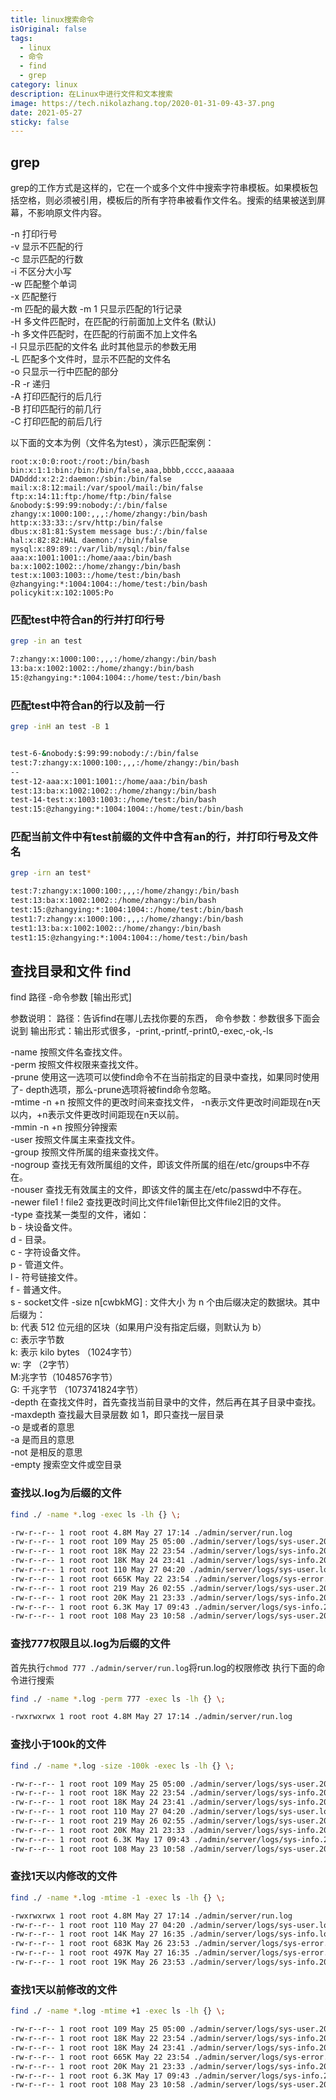 ```yaml
---
title: linux搜索命令
isOriginal: false
tags:
  - linux
  - 命令
  - find
  - grep
category: linux
description: 在Linux中进行文件和文本搜索
image: https://tech.nikolazhang.top/2020-01-31-09-43-37.png
date: 2021-05-27
sticky: false
---
```


## grep

grep的工作方式是这样的，它在一个或多个文件中搜索字符串模板。如果模板包括空格，则必须被引用，模板后的所有字符串被看作文件名。搜索的结果被送到屏幕，不影响原文件内容。

-n 打印行号  
-v 显示不匹配的行  
-c 显示匹配的行数  
-i 不区分大小写  
-w 匹配整个单词  
-x 匹配整行  
-m 匹配的最大数 -m 1 只显示匹配的1行记录  
-H 多文件匹配时，在匹配的行前面加上文件名 (默认)  
-h 多文件匹配时，在匹配的行前面不加上文件名  
-l 只显示匹配的文件名 此时其他显示的参数无用  
-L 匹配多个文件时，显示不匹配的文件名  
-o 只显示一行中匹配的部分  
-R -r 递归  
-A 打印匹配行的后几行  
-B 打印匹配行的前几行  
-C 打印匹配的前后几行  

以下面的文本为例（文件名为test），演示匹配案例：

```
root:x:0:0:root:/root:/bin/bash
bin:x:1:1:bin:/bin:/bin/false,aaa,bbbb,cccc,aaaaaa
DADddd:x:2:2:daemon:/sbin:/bin/false
mail:x:8:12:mail:/var/spool/mail:/bin/false
ftp:x:14:11:ftp:/home/ftp:/bin/false
&nobody:$:99:99:nobody:/:/bin/false
zhangy:x:1000:100:,,,:/home/zhangy:/bin/bash
http:x:33:33::/srv/http:/bin/false
dbus:x:81:81:System message bus:/:/bin/false
hal:x:82:82:HAL daemon:/:/bin/false
mysql:x:89:89::/var/lib/mysql:/bin/false
aaa:x:1001:1001::/home/aaa:/bin/bash
ba:x:1002:1002::/home/zhangy:/bin/bash
test:x:1003:1003::/home/test:/bin/bash
@zhangying:*:1004:1004::/home/test:/bin/bash
policykit:x:102:1005:Po
```

### 匹配test中符合an的行并打印行号

```sh
grep -in an test

7:zhangy:x:1000:100:,,,:/home/zhangy:/bin/bash
13:ba:x:1002:1002::/home/zhangy:/bin/bash
15:@zhangying:*:1004:1004::/home/test:/bin/bash
```


### 匹配test中符合an的行以及前一行

```sh
grep -inH an test -B 1


test-6-&nobody:$:99:99:nobody:/:/bin/false
test:7:zhangy:x:1000:100:,,,:/home/zhangy:/bin/bash
--
test-12-aaa:x:1001:1001::/home/aaa:/bin/bash
test:13:ba:x:1002:1002::/home/zhangy:/bin/bash
test-14-test:x:1003:1003::/home/test:/bin/bash
test:15:@zhangying:*:1004:1004::/home/test:/bin/bash
```

### 匹配当前文件中有test前缀的文件中含有an的行，并打印行号及文件名

```sh
grep -irn an test*

test:7:zhangy:x:1000:100:,,,:/home/zhangy:/bin/bash
test:13:ba:x:1002:1002::/home/zhangy:/bin/bash
test:15:@zhangying:*:1004:1004::/home/test:/bin/bash
test1:7:zhangy:x:1000:100:,,,:/home/zhangy:/bin/bash
test1:13:ba:x:1002:1002::/home/zhangy:/bin/bash
test1:15:@zhangying:*:1004:1004::/home/test:/bin/bash
```

## 查找目录和文件 find

find 路径 -命令参数 [输出形式]

参数说明：
路径：告诉find在哪儿去找你要的东西，
命令参数：参数很多下面会说到
输出形式：输出形式很多，-print,-printf,-print0,-exec,-ok,-ls

-name 按照文件名查找文件。  
-perm 按照文件权限来查找文件。  
-prune 使用这一选项可以使find命令不在当前指定的目录中查找，如果同时使用了- depth选项，那么-prune选项将被find命令忽略。  
-mtime -n +n 按照文件的更改时间来查找文件， -n表示文件更改时间距现在n天以内，+n表示文件更改时间距现在n天以前。  
-mmin -n +n 按照分钟搜索  
-user 按照文件属主来查找文件。  
-group 按照文件所属的组来查找文件。  
-nogroup 查找无有效所属组的文件，即该文件所属的组在/etc/groups中不存在。  
-nouser 查找无有效属主的文件，即该文件的属主在/etc/passwd中不存在。  
-newer file1 ! file2 查找更改时间比文件file1新但比文件file2旧的文件。  
-type 查找某一类型的文件，诸如：  
    b - 块设备文件。  
    d - 目录。  
    c - 字符设备文件。  
    p - 管道文件。  
    l - 符号链接文件。  
    f - 普通文件。  
    s - socket文件
-size n[cwbkMG] : 文件大小 为 n 个由后缀决定的数据块。其中后缀为：  
    b: 代表 512 位元组的区块（如果用户没有指定后缀，则默认为 b）  
    c: 表示字节数  
    k: 表示 kilo bytes （1024字节）  
    w: 字 （2字节）  
    M:兆字节（1048576字节）  
    G: 千兆字节 （1073741824字节）  
-depth 在查找文件时，首先查找当前目录中的文件，然后再在其子目录中查找。  
-maxdepth 查找最大目录层数 如 1，即只查找一层目录  
-o 是或者的意思  
-a 是而且的意思  
-not 是相反的意思  
-empty 搜索空文件或空目录  

### 查找以.log为后缀的文件

```sh
find ./ -name *.log -exec ls -lh {} \;

-rw-r--r-- 1 root root 4.8M May 27 17:14 ./admin/server/run.log
-rw-r--r-- 1 root root 109 May 25 05:00 ./admin/server/logs/sys-user.2021-05-25.log
-rw-r--r-- 1 root root 18K May 22 23:54 ./admin/server/logs/sys-info.2021-05-22.log
-rw-r--r-- 1 root root 18K May 24 23:41 ./admin/server/logs/sys-info.2021-05-24.log
-rw-r--r-- 1 root root 110 May 27 04:20 ./admin/server/logs/sys-user.log
-rw-r--r-- 1 root root 665K May 22 23:54 ./admin/server/logs/sys-error.2021-05-22.log
-rw-r--r-- 1 root root 219 May 26 02:55 ./admin/server/logs/sys-user.2021-05-26.log
-rw-r--r-- 1 root root 20K May 21 23:33 ./admin/server/logs/sys-info.2021-05-21.log
-rw-r--r-- 1 root root 6.3K May 17 09:43 ./admin/server/logs/sys-info.2021-05-17.log
-rw-r--r-- 1 root root 108 May 23 10:58 ./admin/server/logs/sys-user.2021-05-23.log
```

### 查找777权限且以.log为后缀的文件

首先执行`chmod 777 ./admin/server/run.log`将run.log的权限修改
执行下面的命令进行搜索

```sh
find ./ -name *.log -perm 777 -exec ls -lh {} \;

-rwxrwxrwx 1 root root 4.8M May 27 17:14 ./admin/server/run.log
```

### 查找小于100k的文件

```sh
find ./ -name *.log -size -100k -exec ls -lh {} \;

-rw-r--r-- 1 root root 109 May 25 05:00 ./admin/server/logs/sys-user.2021-05-25.log
-rw-r--r-- 1 root root 18K May 22 23:54 ./admin/server/logs/sys-info.2021-05-22.log
-rw-r--r-- 1 root root 18K May 24 23:41 ./admin/server/logs/sys-info.2021-05-24.log
-rw-r--r-- 1 root root 110 May 27 04:20 ./admin/server/logs/sys-user.log
-rw-r--r-- 1 root root 219 May 26 02:55 ./admin/server/logs/sys-user.2021-05-26.log
-rw-r--r-- 1 root root 20K May 21 23:33 ./admin/server/logs/sys-info.2021-05-21.log
-rw-r--r-- 1 root root 6.3K May 17 09:43 ./admin/server/logs/sys-info.2021-05-17.log
-rw-r--r-- 1 root root 108 May 23 10:58 ./admin/server/logs/sys-user.2021-05-23.log

```

### 查找1天以内修改的文件

```sh
find ./ -name *.log -mtime -1 -exec ls -lh {} \;

-rwxrwxrwx 1 root root 4.8M May 27 17:14 ./admin/server/run.log
-rw-r--r-- 1 root root 110 May 27 04:20 ./admin/server/logs/sys-user.log
-rw-r--r-- 1 root root 14K May 27 16:35 ./admin/server/logs/sys-info.log
-rw-r--r-- 1 root root 683K May 26 23:53 ./admin/server/logs/sys-error.2021-05-26.log
-rw-r--r-- 1 root root 497K May 27 16:35 ./admin/server/logs/sys-error.log
-rw-r--r-- 1 root root 19K May 26 23:53 ./admin/server/logs/sys-info.2021-05-26.log
```

### 查找1天以前修改的文件

```sh
find ./ -name *.log -mtime +1 -exec ls -lh {} \;

-rw-r--r-- 1 root root 109 May 25 05:00 ./admin/server/logs/sys-user.2021-05-25.log
-rw-r--r-- 1 root root 18K May 22 23:54 ./admin/server/logs/sys-info.2021-05-22.log
-rw-r--r-- 1 root root 18K May 24 23:41 ./admin/server/logs/sys-info.2021-05-24.log
-rw-r--r-- 1 root root 665K May 22 23:54 ./admin/server/logs/sys-error.2021-05-22.log
-rw-r--r-- 1 root root 20K May 21 23:33 ./admin/server/logs/sys-info.2021-05-21.log
-rw-r--r-- 1 root root 6.3K May 17 09:43 ./admin/server/logs/sys-info.2021-05-17.log
-rw-r--r-- 1 root root 108 May 23 10:58 ./admin/server/logs/sys-user.2021-05-23.log
```
